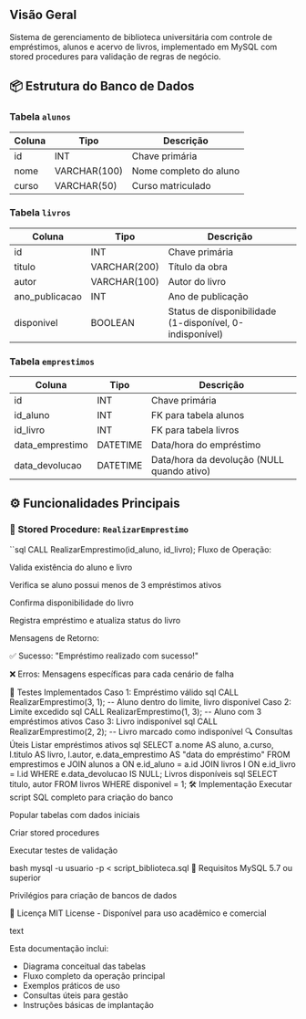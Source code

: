 
## Visão Geral
Sistema de gerenciamento de biblioteca universitária com controle de empréstimos, alunos e acervo de livros, implementado em MySQL com stored procedures para validação de regras de negócio.

## 📦 Estrutura do Banco de Dados

### Tabela `alunos`
| Coluna        | Tipo         | Descrição                |
|---------------|--------------|--------------------------|
| id            | INT          | Chave primária           |
| nome          | VARCHAR(100) | Nome completo do aluno   |
| curso         | VARCHAR(50)  | Curso matriculado        |

### Tabela `livros`
| Coluna           | Tipo         | Descrição                     |
|------------------|--------------|-------------------------------|
| id               | INT          | Chave primária                |
| titulo           | VARCHAR(200) | Título da obra                |
| autor            | VARCHAR(100) | Autor do livro                |
| ano_publicacao   | INT          | Ano de publicação             |
| disponivel       | BOOLEAN      | Status de disponibilidade (1-disponível, 0-indisponível) |

### Tabela `emprestimos`
| Coluna           | Tipo         | Descrição                     |
|------------------|--------------|-------------------------------|
| id               | INT          | Chave primária                |
| id_aluno         | INT          | FK para tabela alunos         |
| id_livro         | INT          | FK para tabela livros         |
| data_emprestimo  | DATETIME     | Data/hora do empréstimo       |
| data_devolucao   | DATETIME     | Data/hora da devolução (NULL quando ativo) |

## ⚙️ Funcionalidades Principais

### 📖 Stored Procedure: `RealizarEmprestimo`
``sql
CALL RealizarEmprestimo(id_aluno, id_livro);
Fluxo de Operação:

Valida existência do aluno e livro

Verifica se aluno possui menos de 3 empréstimos ativos

Confirma disponibilidade do livro

Registra empréstimo e atualiza status do livro

Mensagens de Retorno:

✅ Sucesso: "Empréstimo realizado com sucesso!"

❌ Erros: Mensagens específicas para cada cenário de falha

🧪 Testes Implementados
Caso 1: Empréstimo válido
sql
CALL RealizarEmprestimo(3, 1); -- Aluno dentro do limite, livro disponível
Caso 2: Limite excedido
sql
CALL RealizarEmprestimo(1, 3); -- Aluno com 3 empréstimos ativos
Caso 3: Livro indisponível
sql
CALL RealizarEmprestimo(2, 2); -- Livro marcado como indisponível
🔍 Consultas Úteis
Listar empréstimos ativos
sql
SELECT 
    a.nome AS aluno,
    a.curso,
    l.titulo AS livro,
    l.autor,
    e.data_emprestimo AS "data do empréstimo"
FROM emprestimos e
JOIN alunos a ON e.id_aluno = a.id
JOIN livros l ON e.id_livro = l.id
WHERE e.data_devolucao IS NULL;
Livros disponíveis
sql
SELECT titulo, autor FROM livros WHERE disponivel = 1;
🛠️ Implementação
Executar script SQL completo para criação do banco

Popular tabelas com dados iniciais

Criar stored procedures

Executar testes de validação

bash
mysql -u usuario -p < script_biblioteca.sql
📌 Requisitos
MySQL 5.7 ou superior

Privilégios para criação de bancos de dados

📄 Licença
MIT License - Disponível para uso acadêmico e comercial

text

Esta documentação inclui:
- Diagrama conceitual das tabelas
- Fluxo completo da operação principal
- Exemplos práticos de uso
- Consultas úteis para gestão
- Instruções básicas de implantação


